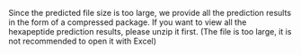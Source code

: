 Since the predicted file size is too large, we provide all the prediction results in the form of a compressed package. 
If you want to view all the hexapeptide prediction results, please unzip it first. (The file is too large, it is not recommended to open it with Excel)
